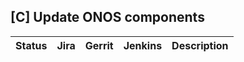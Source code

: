 [C] Update ONOS components
--------------------------

| Status | Jira | Gerrit | Jenkins | Description |
| ------ | ---- | ------ | ------- | ----------- |

